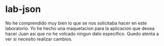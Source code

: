 # lab-json
No he comprendido muy bien lo que se nos solicitaba hacer en este laboratorio. Yo he hecho una maquetacion para la aplicacion que desea hacer Juan asi que no he volcado ningun dato especifico. Quedo atenta a ver si necesito realizar cambios.
